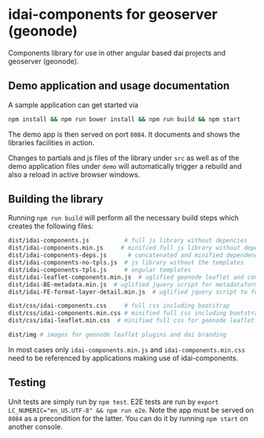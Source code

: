 # idai-components for geoserver (geonode)

Components library for use in other angular based dai projects and geoserver (geonode). 

## Demo application and usage documentation

A sample application can get started via

```bash
npm install && npm run bower install && npm run build && npm start
```

The demo app is then served on port `8084`. 
It documents and shows the libraries facilities in action.

Changes to partials and js files of the library under `src` as well as of the
demo application files under `demo` will automatically trigger a
rebuild and also a reload in active browser windows.

## Building the library

Running `npm run build` will perform all the 
necessary build steps which creates the following files:

```bash
dist/idai-components.js          # full js library without depencies
dist/idai-components.min.js     # minified full js library without dependencies
dist/idai-components-deps.js      # concatenated and minified dependencies
dist/idai-components-no-tpls.js  # js library without the templates
dist/idai-components-tpls.js     # angular templates
dist/idai-leaflet-components.min.js  # uglified geonode leaflet and components
dist/idai-BE-metadata.min.js  # uglified jquery script for metadataform
dist/idai-FE-format-layer-detail.min.js  # uglified jquery script to format layer metadata

dist/css/idai-components.css     # full css including bootstrap
dist/css/idai-components.min.css # minified full css including bootstrap
dist/css/idai-leaflet.min.css  # minified full css for geonode leaflet preview map

dist/img # images for geonode leaflet plugins and dai branding
```

In most cases only `idai-components.min.js` and `idai-components.min.css` need
to be referenced by applications making use of idai-components.

## Testing

Unit tests are simply run by `npm test`. E2E tests are run by 
`export LC_NUMERIC="en_US.UTF-8" && npm run e2e`. Note the app must be served on
`8084` as a precondition for the latter. You can do it by running `npm start` on 
another console.
